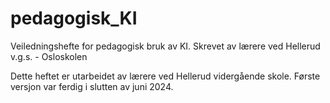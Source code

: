 # pedagogisk_KI
Veiledningshefte for pedagogisk bruk av KI. Skrevet av lærere ved Hellerud v.g.s. - Osloskolen

Dette heftet er utarbeidet av lærere ved Hellerud vidergående skole. Første versjon var ferdig i slutten av juni 2024. 
